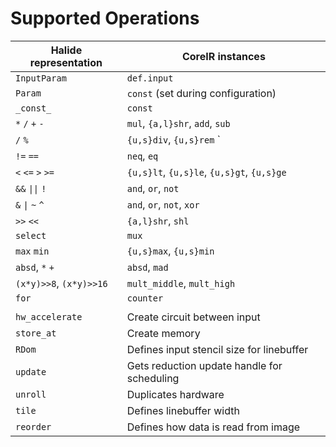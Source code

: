 # Supported Operations

|Halide representation                   |CoreIR instances                            |
|----------------------------------------|--------------------------------------------|
|`InputParam`                            |`def.input`                                 |
|`Param`                                 |`const` (set during configuration)          |
|`_const_`                               |`const`                                     |
|`*` `/` `+` `-`                         |`mul`, `{a,l}shr`, `add`, `sub`             |
|`/` `%`                                 |`{u,s}div`, `{u,s}rem`        `             |
|`!=` `==`                               |`neq`, `eq`                                 |
|`<`  `<=`  `>`  `>=`                    |`{u,s}lt`, `{u,s}le`, `{u,s}gt`, `{u,s}ge`  |
|`&&` <code>&#124;&#124;</code> `!`      |`and`, `or`, `not`                          |
|`&`  <code>&#124;</code>  `~` `^`       |`and`, `or`, `not`, `xor`                   |
|`>>` `<<`                               |`{a,l}shr`, `shl`                           |
|`select`                                |`mux`                                       |
|`max`  `min`                            |`{u,s}max`, `{u,s}min`                      |
|`absd`, `*` `+`                         |`absd`, `mad`                               |
|`(x*y)>>8`, `(x*y)>>16`                 |`mult_middle`, `mult_high`                  |
|`for`                                   |`counter`                                   |
|                                        |                                            |
|`hw_accelerate`                         |Create circuit between input                |
|`store_at`                              |Create memory                               |
|`RDom`                                  |Defines input stencil size for linebuffer   |
|`update`                                |Gets reduction update handle for scheduling |
|`unroll`                                |Duplicates hardware                         |
|`tile`                                  |Defines linebuffer width                    |
|`reorder `                              |Defines how data is read from image         |
